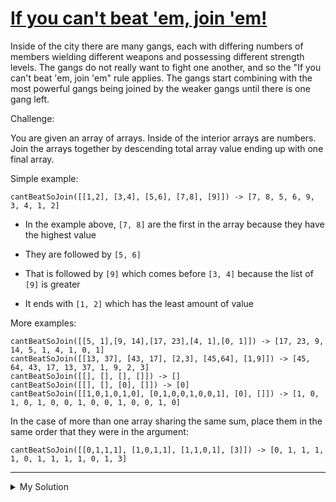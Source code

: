 # [If you can't beat 'em, join 'em!](https://www.codewars.com/kata/5d37899a3b34c6002df273ee)

Inside of the city there are many gangs, each with differing numbers of members wielding different weapons and possessing different strength levels. The gangs do not really want to fight one another, and so the "If you can't beat 'em, join 'em" rule applies. The gangs start combining with the most powerful gangs being joined by the weaker gangs until there is one gang left.

Challenge:

You are given an array of arrays. Inside of the interior arrays are numbers. Join the arrays together by descending total array value ending up with one final array.

Simple example:

    cantBeatSoJoin([[1,2], [3,4], [5,6], [7,8], [9]]) -> [7, 8, 5, 6, 9, 3, 4, 1, 2]

- In the example above, `[7, 8]` are the first in the array because they have the highest value

- They are followed by `[5, 6]`
- That is followed by `[9]` which comes before `[3, 4]` because the list of `[9]` is greater
- It ends with `[1, 2]` which has the least amount of value

More examples:

    cantBeatSoJoin([[5, 1],[9, 14],[17, 23],[4, 1],[0, 1]]) -> [17, 23, 9, 14, 5, 1, 4, 1, 0, 1]
    cantBeatSoJoin([[13, 37], [43, 17], [2,3], [45,64], [1,9]]) -> [45, 64, 43, 17, 13, 37, 1, 9, 2, 3]
    cantBeatSoJoin([[], [], [], []]) -> []
    cantBeatSoJoin([[], [], [0], []]) -> [0]
    cantBeatSoJoin([[1,0,1,0,1,0], [0,1,0,0,1,0,0,1], [0], []]) -> [1, 0, 1, 0, 1, 0, 0, 1, 0, 0, 1, 0, 0, 1, 0]

In the case of more than one array sharing the same sum, place them in the same order that they were in the argument:

    cantBeatSoJoin([[0,1,1,1], [1,0,1,1], [1,1,0,1], [3]]) -> [0, 1, 1, 1, 1, 0, 1, 1, 1, 1, 0, 1, 3]

---

<details><summary>My Solution</summary>

```js
function cantBeatSoJoin(numbers) {
  return numbers
    .filter(v => v.length)
    .sort((a, b) => b.reduce((t, c) => t + c) - a.reduce((t, c) => t + c))
    .flat()
}
```

</details>
